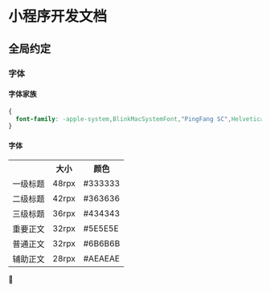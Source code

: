 # 小程序开发文档

## 全局约定

### 字体

#### 字体家族

```css
{
  font-family: -apple-system,BlinkMacSystemFont,"PingFang SC",Helvetica,Tahoma,Arial,"Microsoft YaHei",微软雅黑,黑体,Heiti,sans-serif,SimSun,宋体,serif;
}
```
#### 字体

<table>
<tr>
  <th></th>
  <th>大小</th>
  <th>颜色</th>
</tr>
<tr>
  <td>一级标题</td>
  <td>48rpx</td>
  <td>#333333</td>
</tr>
<tr>
  <td>二级标题</td>
  <td>42rpx</td>
  <td>#363636</td>
</tr>
<tr>
  <td>三级标题</td>
  <td>36rpx</td>
  <td>#434343</td>
</tr>
<tr>
  <td>重要正文</td>
  <td>32rpx</td>
  <td>#5E5E5E</td>
</tr>
<tr>
  <td>普通正文</td>
  <td>32rpx</td>
  <td>#6B6B6B</td>
</tr>
<tr>
  <td>辅助正文</td>
  <td>28rpx</td>
  <td>#AEAEAE</td>
</tr>
</table>

